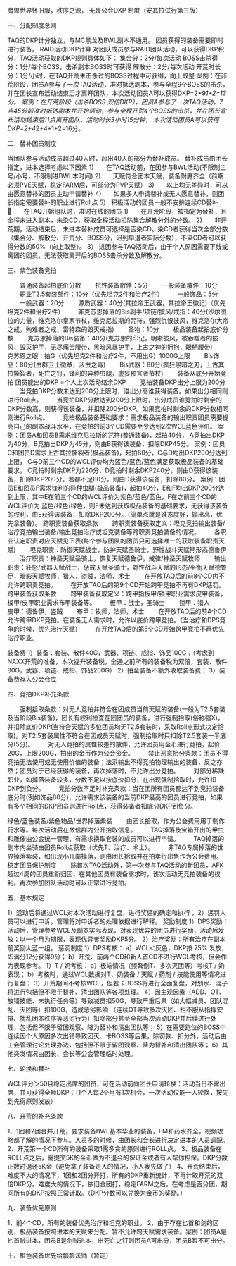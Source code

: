魔兽世界怀旧服，秩序之源， 无畏公会DKP 制度（安其拉试行第三版）

一、分配制度总则

TAQ的DKP计分独立，与MC黑龙及BWL副本不通用。
团员获得的装备需要即时进行装备。
RAID活动DKP计算
对团队成员参与RAID团队活动，可以获得DKP积分，TAQ活动获取的DKP规则具体如下：
集合分：2分/每次活动
BOSS击杀得分：1分/每个BOSS，击杀副本BOSS时可获得
解散分：2分/每次活动
开荒时长分：1分/小时，在TAQ开荒未击杀过的BOSS过程中可获得，向上取整
案例：在非荒阶段，团员A参与了一次TAQ活动，准时抵达副本，参与全程9个BOSS的击杀，并在团长宣布活动结束后才离开团队，本次活动团员A可以获得DKP=2+9*1+2=13分。
案例：在开荒阶段（击杀BOSS 双倍DKP），团员A参与了一次TAQ活动，7点45分前准时抵达副本并开始活动，参与全程开荒4个BOSS的击杀，并在团长宣布活动结束后11点离开团队，活动时长3小时15分钟，
本次活动团员A可以获得DKP=2+4*2+4*1+2=16分。

二、替补团员制度

当团队参与活动成员超过40人时，超出40人的部分为替补成员。
替补成员由团长指定，进本选择考虑以下因素
1)  在TAQ活动前，在团参与BWL活动(不限制主号/小号，不限制进BWL本时间)
2)  天赋符合团本天赋，装备附魔齐全（前期必须PVE天赋，稳定FARM后，可部分为PVP天赋）
3)  以上均无差异时，可以由愿意替补的团员主动申请替补
4)  如果多人申请替补或无人愿意替补，则团长指定需要替补的职业进行Roll点
5）   积极活动的团员一般不安排连续CD替补
  在TAQ开始组队时，准时在线的团员
1)  在开荒阶段，被指定为替补，且全程未进入副本，未染CD，获取全程活动扣除集合解散分外的分数。
2)  非开荒期，活动结束后，未进本替补成员可选择是否染CD。染CD者获得当次全部分数（集合分、解散分、开荒分、BOSS分，迟到早退者实际分数），不染CD者可以获得分数的50%（向上取整）。
3）   进团参与TAQ活动后，由于个人原因需要下线或离团的团员，无法获取离开后的BOSS击杀分数及解散分。

三、紫色装备竞拍

  普通装备起拍底价分数
  抗性装备散件：5分
  一般装备散件：10分
  职业T2.5套装部件：10分（优先坦克2件和治疗2件）
  一般饰品：5分
  一般武器：20分
  源质武器：40分(其拉帝王武器，其拉帝王徽记)（优先坦克2件和治疗2件）
  非克苏恩掉落的Bis副手/项链/披风/戒指：40分(沙尔图拉的力量，维克洛尔皇家节杖，维克尼拉斯的咒符，强烈仇恨披风，维克洛尔大帝之戒，殉难者之戒，雷特森的毁灭戒指)
  圣物：10分
  极品装备起拍底价分数
  克苏恩掉落的Bis装备：40分(克苏恩的印记，明晰披风，被吞噬者的披风，毁灭护手，无尽痛苦腰带，黑暗风暴护手，上古之神的拥抱，眼柄腰带)
  克苏恩之眼：拍G（优先坦克2件和治疗2件，不用出G）1000G上限
  Bis饰品：80分(虫群卫士徽章，沙虫之毒)
  Bis武器：80分(疯狂黑暗之刃，上古其拉撕裂者，死亡之钉，锋利的异种虫腿，虚妄预言者节杖)
  装备从底分开始竞拍
团员能出的DKP =个人上次活动结余DKP
  竞拍装备DKP出分上限为200分
  当竞拍DKP分数未达到200分上限时，谁出分高谁获得装备。如果出分相同则进行Roll点。
  当竞拍DKP分数达到200分上限时，出分成员谁竞拍时剩余的DKP分数高，则获得该装备，并扣除200分DKP。如果竞拍时剩余的DKP分数相同则进行Roll点。
  竞拍极品装备基础要求：需求极品装备的输出职责团员需要提高自己的副本战斗水平，在竞拍的前3个CD需要至少达到2次WCL蓝色评价。
案例：团员A和团员B需求维克尼拉斯的咒符(普通装备)，起拍40分， A竞拍出DKP为40分，B竞拍出DKP为45分，则由B获得该装备，扣除DKP45分。
案例：团员C和团员D需求上古其拉撕裂者(极品装备)，起拍80分，C与D均出DKP200分达到上限， C与D前三个CD的WCL评价均为蓝色/蓝色/蓝色满足获取极品装备的基础要求，
C竞拍时剩余DKP为220分，D竞拍时剩余DKP240分，则由D获得该装备，扣除DKP200分。若都不足80分，则由D获得该装备，扣除80分。
案例：团员E和团员F需求锋利的异种虫腿(极品装备)，起拍40分，E和F均出DKP200分达到上限，其中E在前三个CD的WCL评价为紫色/蓝色/蓝色，F在之前三个CD的WCL评价为
蓝色/绿色/绿色，则F未达到获取极品装备的基础要求，无获得该装备的权利，由E获得该装备，扣除DKP200分。（简单点就是谁态度好，输出高，优先拿装备）。
跨职责装备获取条款
  跨职责装备获取定义：坦克竞拍输出装备/治疗竞拍输出装备/输出竞拍治疗或坦克装备等跨职责竞拍装备的情况。
  各职业认定职责对应天赋见下表(每个参与团队的团员只可选择唯一的获取装备职责天赋)
  坦克职责：防御天赋战士，防护天赋圣骑士，野性战斗天赋熊形态德鲁伊
  治疗职责：神圣天赋圣骑士，恢复天赋德鲁伊，戒律/神圣天赋牧师
  输出职责：狂怒/武器天赋战士，惩戒天赋圣骑士，野性战斗天赋豹形态/平衡天赋德鲁伊，暗影天赋牧师，猎人，盗贼，法师，术士
  在开放TAQ后的前8个CD内不允许跨职责竞拍。
  在开放TAQ后的第9个CD开始跨甲竞拍不再有DKP惩罚。
跨甲装备获取条款
  跨甲装备获取定义：跨甲指板甲/锁甲职业需求皮甲装备，板甲/皮甲职业需求布甲装备等。
  板甲：战士，圣骑士
  锁甲：猎人
  皮甲：德鲁伊，盗贼
  布甲：牧师，法师，术士
  在开放TAQ后的前4个CD允许跨甲DKP竞拍。在装备无人需求时，允许以底价跨甲竞拍。（当治疗和DPS竞争的时候，优先治疗天赋）
  在开放TAQ后的第5个CD开始跨甲竞拍不再优先治疗职业。
  
 装备费
1）装备：套装、散件40G，武器、项链、戒指、饰品100G；（考虑到NAXX开荒的准备，本次提升装备税，全通之前所有的装备税为双倍，套装、散件80G，武器、项链、戒指、饰品200G）
2）拍金装备不额外收取装备费；
3）装备费存入公会仓库

四、竞拍DKP补充条款

  强制拾取条款：对无人竞拍并符合在团成员当前天赋的装备(一般为T2.5套装及当阶段Bis装备)，团长有权利检查在团团员的装备，进行强制拾取(俗称强X)，并扣除底价DKP(当符合天赋的多位团员均无T2.5套装时，采取Roll点形式决定拾取)。对T2.5套装属性不符合在团成员天赋时，强制拾取时只扣除T2.5套装一半底分(5分)。
  对无人竞拍的属性较差的散件，允许团员用金币进行竞拍，起价20G，上限200G，拍出的金币作为公会资金。
  禁止恶意抬分条款：团员不得竞拍无法使用或无使用价值的装备；法系输出不得竞拍物理输出的装备，反之亦然；团员对于已经获得的装备，再次掉落时，不允许出分竞拍。
  对部分稀缺职业，如掉落装备较多，分数不足以按底价扣分，在出现强制拾取时，允许扣DKP到负分。
  竞拍分数不足时补充条款：当在团所有团员都达不到竞拍装备底分时(例如饰品80分)，允许需求该装备的当前DKP最高的团员进行竞拍，如果有多个相同的DKP团员则进行Roll点，获得装备者扣底分DKP到负分。

绿色/蓝色装备/紫色物品/世界掉落紫装
  由团长拾取，作为公会费用用于制作药水等。每次活动后在微信群内公开拾取信息。
  TAQ掉落及宝箱开出的甲虫和雕像由公会统一管理，有需求换取套装的成员可以进行申请。
  TAQ掉落的副本内坐骑由团员Roll点获取（优先T、治疗、术士）。
  非TAQ专属掉落的世界掉落紫装，如出现小几率掉落，则由团长拾取并在拍卖行出售作为公会费用。
稳定团员保护制度
  除首次TAQ活动外，第一次参与TAQ活动的新团员，AFK超过4周的团员重新归团，在其他团员有装备需求时，该次活动无竞拍装备的权利。再次参加团队活动时可以正常进行竞拍。

五、基本规定

1）活动后将通过WCL对本次活动进行复盘，进行奖惩的确定和执行；
2）惩罚人员可以进行申诉，管理将对申诉者的处理依据进行解释。
奖励制度
1）DPS奖励：活动后，管理参考WCL及副本实际表现，对表现优异的团员进行奖励，活动后发放；以一个月为期限，表现优异者奖励DKP5分。
2）治疗奖励：所有治疗在副本前奖励大蓝一组。
惩罚制度
1）DPS考核：
 a）WCL＜灰色，DKP按 75% 发放，即满分12分获得9分；
b）开荒、前两个CD和新人首CD不进行WCL考核，但会作为表现参考。
1）T / 奶考核：
  a）极端情况（频繁倒T、多次灭团等）考核T / 奶表现；
b）考核时，通过WCL数据对T、奶装备 / 天赋 / 药剂 / 技能使用等情况进行复盘；
3）开荒期间不考核WCL，但若卡BOSS将进行全面复盘，对划水、混子将进行包括但不限于替补、清出团队等各项处理。
4）因主观因素（ADD、OT、放错技能、未执行任务等）导致减员扣50G，导致严重后果（如大幅减员、团队混乱、灭团等）扣100G，造成恶劣影响
（连续OT导致多次灭团、拒不服从指挥安排、扰乱团本秩序等恶劣行为）扣除部分甚至全部当次活动DKP并后续进行处理，包括但不限于留团观察、降为替补和清出团队等；
5）在需要跑位的BOSS中连续因个人原因多次出错导致团灭、卡BOSS等后果，除罚款、扣分外，活动后由工会管理讨论处理办法，包括但不限于留团观察、降为替补和清出团队等；
6）其他突发情况由团长、会长等公会管理临时处理。

七、轮换和替补

WCL评分＞50且稳定出席的团员，可在活动前向团长申请轮换：活动当日不需出席，并可获得全额DKP；（1个人每2个月有1次机会，一次活动仅能一人轮换，按先到先得原则发放）

八、开荒的补充条款

1、1团和2团合并开荒，要求装备BWL基本毕业的装备，FM和药水齐全，视频攻略都了解的情况下参与。人员多的时候，由团长和会长进行决定进本的人员调配。
2、开荒第一个CD所有的装备采取1需多贪的原则进行ROLL点。
3、极品装备在ROLL点之后，需提交5K的金币做为不退会的保证金或者有人帮你担保。DKP分数正数时退还5K金（避免拿了装备走人的情况，小人我先做了）
4、开荒结束后，难度不大的情况下，1团和2团分开打，所有的DKP重新统计，不再计取开荒的双倍DKP分。难度大的情况下，依旧合团打，稳定FARM之后，在考虑是否分团，期间所有的DKP按照正常计取。（DKP分数可以兑换为金币的奖励。）

九、装备优先原则

1、前4个CD，所有的装备优先治疗和坦克的职业。
2、由于存在匕首和剑的区别，极品装备按照进本的天赋来分配。暂不允许跨天赋需求装备。案例：团员A是匕首贼进本，团员B是剑贼进本，出死亡之钉则团员A可出分，团员B暂不可出分。

十、橙色装备优先给瓢瓢法师（暂定）
